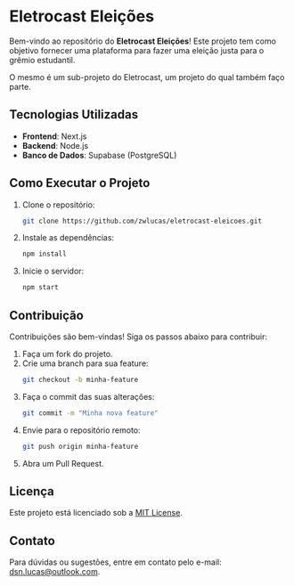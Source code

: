 # Eletrocast Eleições

Bem-vindo ao repositório do **Eletrocast Eleições**! Este projeto tem como objetivo fornecer uma plataforma para fazer uma eleição justa para o grêmio estudantil.

O mesmo é um sub-projeto do Eletrocast, um projeto do qual também faço parte.

## Tecnologias Utilizadas

- **Frontend**: Next.js
- **Backend**: Node.js
- **Banco de Dados**: Supabase (PostgreSQL)

## Como Executar o Projeto

1. Clone o repositório:
    ```bash
    git clone https://github.com/zwlucas/eletrocast-eleicoes.git
    ```
2. Instale as dependências:
    ```bash
    npm install
    ```
3. Inicie o servidor:
    ```bash
    npm start
    ```

## Contribuição

Contribuições são bem-vindas! Siga os passos abaixo para contribuir:

1. Faça um fork do projeto.
2. Crie uma branch para sua feature:
    ```bash
    git checkout -b minha-feature
    ```
3. Faça o commit das suas alterações:
    ```bash
    git commit -m "Minha nova feature"
    ```
4. Envie para o repositório remoto:
    ```bash
    git push origin minha-feature
    ```
5. Abra um Pull Request.

## Licença

Este projeto está licenciado sob a [MIT License](LICENSE).

## Contato

Para dúvidas ou sugestões, entre em contato pelo e-mail: [dsn.lucas@outlook.com](mailto:dsn.lucas@outlook.com).
